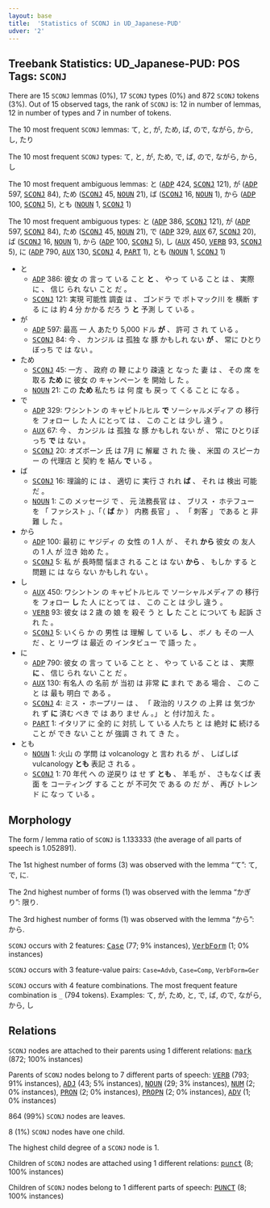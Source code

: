 ```yaml
---
layout: base
title:  'Statistics of SCONJ in UD_Japanese-PUD'
udver: '2'
---
```


## Treebank Statistics: UD_Japanese-PUD: POS Tags: `SCONJ`

There are 15 `SCONJ` lemmas (0%), 17 `SCONJ` types (0%) and 872 `SCONJ` tokens (3%).
Out of 15 observed tags, the rank of `SCONJ` is: 12 in number of lemmas, 12 in number of types and 7 in number of tokens.

The 10 most frequent `SCONJ` lemmas: て, と, が, ため, ば, ので, ながら, から, し, たり

The 10 most frequent `SCONJ` types:  て, と, が, ため, で, ば, ので, ながら, から, し

The 10 most frequent ambiguous lemmas: と (<tt><a href="ja_pud-pos-ADP.html">ADP</a></tt> 424, <tt><a href="ja_pud-pos-SCONJ.html">SCONJ</a></tt> 121), が (<tt><a href="ja_pud-pos-ADP.html">ADP</a></tt> 597, <tt><a href="ja_pud-pos-SCONJ.html">SCONJ</a></tt> 84), ため (<tt><a href="ja_pud-pos-SCONJ.html">SCONJ</a></tt> 45, <tt><a href="ja_pud-pos-NOUN.html">NOUN</a></tt> 21), ば (<tt><a href="ja_pud-pos-SCONJ.html">SCONJ</a></tt> 16, <tt><a href="ja_pud-pos-NOUN.html">NOUN</a></tt> 1), から (<tt><a href="ja_pud-pos-ADP.html">ADP</a></tt> 100, <tt><a href="ja_pud-pos-SCONJ.html">SCONJ</a></tt> 5), とも (<tt><a href="ja_pud-pos-NOUN.html">NOUN</a></tt> 1, <tt><a href="ja_pud-pos-SCONJ.html">SCONJ</a></tt> 1)

The 10 most frequent ambiguous types:  と (<tt><a href="ja_pud-pos-ADP.html">ADP</a></tt> 386, <tt><a href="ja_pud-pos-SCONJ.html">SCONJ</a></tt> 121), が (<tt><a href="ja_pud-pos-ADP.html">ADP</a></tt> 597, <tt><a href="ja_pud-pos-SCONJ.html">SCONJ</a></tt> 84), ため (<tt><a href="ja_pud-pos-SCONJ.html">SCONJ</a></tt> 45, <tt><a href="ja_pud-pos-NOUN.html">NOUN</a></tt> 21), で (<tt><a href="ja_pud-pos-ADP.html">ADP</a></tt> 329, <tt><a href="ja_pud-pos-AUX.html">AUX</a></tt> 67, <tt><a href="ja_pud-pos-SCONJ.html">SCONJ</a></tt> 20), ば (<tt><a href="ja_pud-pos-SCONJ.html">SCONJ</a></tt> 16, <tt><a href="ja_pud-pos-NOUN.html">NOUN</a></tt> 1), から (<tt><a href="ja_pud-pos-ADP.html">ADP</a></tt> 100, <tt><a href="ja_pud-pos-SCONJ.html">SCONJ</a></tt> 5), し (<tt><a href="ja_pud-pos-AUX.html">AUX</a></tt> 450, <tt><a href="ja_pud-pos-VERB.html">VERB</a></tt> 93, <tt><a href="ja_pud-pos-SCONJ.html">SCONJ</a></tt> 5), に (<tt><a href="ja_pud-pos-ADP.html">ADP</a></tt> 790, <tt><a href="ja_pud-pos-AUX.html">AUX</a></tt> 130, <tt><a href="ja_pud-pos-SCONJ.html">SCONJ</a></tt> 4, <tt><a href="ja_pud-pos-PART.html">PART</a></tt> 1), とも (<tt><a href="ja_pud-pos-NOUN.html">NOUN</a></tt> 1, <tt><a href="ja_pud-pos-SCONJ.html">SCONJ</a></tt> 1)


* と
  * <tt><a href="ja_pud-pos-ADP.html">ADP</a></tt> 386: 彼女 の 言っ て いる こと <b>と</b> 、 やっ て いる こと は 、 実際 に 、 信じ られ ない こと だ 。
  * <tt><a href="ja_pud-pos-SCONJ.html">SCONJ</a></tt> 121: 実現 可能性 調査 は 、 ゴンドラ で ポトマック川 を 横断 する に は 約 4 分 かかる だろ う <b>と</b> 予測 し て いる 。
* が
  * <tt><a href="ja_pud-pos-ADP.html">ADP</a></tt> 597: 最高 一 人 あたり 5,000 ドル <b>が</b> 、 許可 さ れ て いる 。
  * <tt><a href="ja_pud-pos-SCONJ.html">SCONJ</a></tt> 84: 今 、 カンジル は 孤独 な 豚 かもしれ ない <b>が</b> 、 常に ひとりぼっち で は ない 。
* ため
  * <tt><a href="ja_pud-pos-SCONJ.html">SCONJ</a></tt> 45: 一方 、 政府 の 鞭 により 疎遠 と なっ た 妻 は 、 その 席 を 取る <b>ため</b> に 彼女 の キャンペーン を 開始 し た 。
  * <tt><a href="ja_pud-pos-NOUN.html">NOUN</a></tt> 21: この <b>ため</b> 私たち は 何 度 も 戻っ て くる こと に なる 。
* で
  * <tt><a href="ja_pud-pos-ADP.html">ADP</a></tt> 329: ワシントン の キャピトルヒル <b>で</b> ソーシャルメディア の 移行 を フォロー し た 人 にとって は 、 この こと は 少し 違う 。
  * <tt><a href="ja_pud-pos-AUX.html">AUX</a></tt> 67: 今 、 カンジル は 孤独 な 豚 かもしれ ない が 、 常に ひとりぼっち <b>で</b> は ない 。
  * <tt><a href="ja_pud-pos-SCONJ.html">SCONJ</a></tt> 20: オズボーン 氏 は 7月 に 解雇 さ れ た 後 、 米国 の スピーカー の 代理店 と 契約 を 結ん <b>で</b> いる 。
* ば
  * <tt><a href="ja_pud-pos-SCONJ.html">SCONJ</a></tt> 16: 理論的 に は 、 適切 に 実行 さ れれ <b>ば</b> 、 それ は 検出 可能 だ 。
  * <tt><a href="ja_pud-pos-NOUN.html">NOUN</a></tt> 1: この メッセージ で 、 元 法務長官 は 、 ブリス ・ ホテフュー を 「 ファシスト 」、「（ <b>ば</b> か ） 内務 長官 」 、 「 刺客 」 である と 非難 し た 。
* から
  * <tt><a href="ja_pud-pos-ADP.html">ADP</a></tt> 100: 最初 に ヤジディ の 女性 の 1 人 が 、 それ <b>から</b> 彼女 の 友人 の 1 人 が 泣き 始め た 。
  * <tt><a href="ja_pud-pos-SCONJ.html">SCONJ</a></tt> 5: 私 が 長時間 悩まさ れる こと は ない <b>から</b> 、 もしか する と 問題 に は なら ない かもしれ ない 。
* し
  * <tt><a href="ja_pud-pos-AUX.html">AUX</a></tt> 450: ワシントン の キャピトルヒル で ソーシャルメディア の 移行 を フォロー <b>し</b> た 人 にとって は 、 この こと は 少し 違う 。
  * <tt><a href="ja_pud-pos-VERB.html">VERB</a></tt> 93: 彼女 は 2 歳 の 娘 を 殺そ う と <b>し</b> た こと について も 起訴 さ れ た 。
  * <tt><a href="ja_pud-pos-SCONJ.html">SCONJ</a></tt> 5: いくら か の 男性 は 理解 し て いる <b>し</b> 、 ボノ も その 一人 だ 、と リーヴ は 最近 の インタビュー で 語っ た 。
* に
  * <tt><a href="ja_pud-pos-ADP.html">ADP</a></tt> 790: 彼女 の 言っ て いる こと と 、 やっ て いる こと は 、 実際 <b>に</b> 、 信じ られ ない こと だ 。
  * <tt><a href="ja_pud-pos-AUX.html">AUX</a></tt> 130: 有名人 の 名前 が 当初 は 非常 <b>に</b> まれ で ある 場合 、 この こと は 最も 明白 で ある 。
  * <tt><a href="ja_pud-pos-SCONJ.html">SCONJ</a></tt> 4: ミス ・ ホープリー は 、 「 政治的 リスク の 上昇 は 気づか れ ず <b>に</b> 済む べき で は あり ませ ん 。」 と 付け加え た 。
  * <tt><a href="ja_pud-pos-PART.html">PART</a></tt> 1: イタリア に 全的 に 対抗 し て いる 人たち と は 絶対 <b>に</b> 続ける こと が でき ない こと が 強調 さ れ て き た 。
* とも
  * <tt><a href="ja_pud-pos-NOUN.html">NOUN</a></tt> 1: 火山 の 学問 は volcanology と 言わ れる が 、 しばしば vulcanology <b>とも</b> 表記 さ れる 。
  * <tt><a href="ja_pud-pos-SCONJ.html">SCONJ</a></tt> 1: 70 年代 へ の 逆戻り は せ ず <b>とも</b> 、 羊毛 が 、 さもなくば 表面 を コーティング する こと が 不可欠 で ある の だ が 、 再び トレンド に なっ て いる 。

## Morphology

The form / lemma ratio of `SCONJ` is 1.133333 (the average of all parts of speech is 1.052891).

The 1st highest number of forms (3) was observed with the lemma “て”: て, で, に.

The 2nd highest number of forms (1) was observed with the lemma “かぎり”: 限り.

The 3rd highest number of forms (1) was observed with the lemma “から”: から.

`SCONJ` occurs with 2 features: <tt><a href="ja_pud-feat-Case.html">Case</a></tt> (77; 9% instances), <tt><a href="ja_pud-feat-VerbForm.html">VerbForm</a></tt> (1; 0% instances)

`SCONJ` occurs with 3 feature-value pairs: `Case=Advb`, `Case=Comp`, `VerbForm=Ger`

`SCONJ` occurs with 4 feature combinations.
The most frequent feature combination is `_` (794 tokens).
Examples: て, が, ため, と, で, ば, ので, ながら, から, し


## Relations

`SCONJ` nodes are attached to their parents using 1 different relations: <tt><a href="ja_pud-dep-mark.html">mark</a></tt> (872; 100% instances)

Parents of `SCONJ` nodes belong to 7 different parts of speech: <tt><a href="ja_pud-pos-VERB.html">VERB</a></tt> (793; 91% instances), <tt><a href="ja_pud-pos-ADJ.html">ADJ</a></tt> (43; 5% instances), <tt><a href="ja_pud-pos-NOUN.html">NOUN</a></tt> (29; 3% instances), <tt><a href="ja_pud-pos-NUM.html">NUM</a></tt> (2; 0% instances), <tt><a href="ja_pud-pos-PRON.html">PRON</a></tt> (2; 0% instances), <tt><a href="ja_pud-pos-PROPN.html">PROPN</a></tt> (2; 0% instances), <tt><a href="ja_pud-pos-ADV.html">ADV</a></tt> (1; 0% instances)

864 (99%) `SCONJ` nodes are leaves.

8 (1%) `SCONJ` nodes have one child.

The highest child degree of a `SCONJ` node is 1.

Children of `SCONJ` nodes are attached using 1 different relations: <tt><a href="ja_pud-dep-punct.html">punct</a></tt> (8; 100% instances)

Children of `SCONJ` nodes belong to 1 different parts of speech: <tt><a href="ja_pud-pos-PUNCT.html">PUNCT</a></tt> (8; 100% instances)

